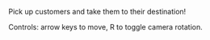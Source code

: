 Pick up customers and take them to their destination!

Controls: arrow keys to move, R to toggle camera rotation.